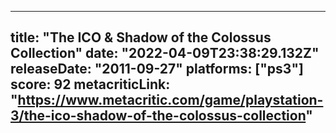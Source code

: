 
---
title: "The ICO & Shadow of the Colossus Collection"
date: "2022-04-09T23:38:29.132Z"
releaseDate: "2011-09-27"
platforms: ["ps3"]
score: 92
metacriticLink: "https://www.metacritic.com/game/playstation-3/the-ico-shadow-of-the-colossus-collection"
---
